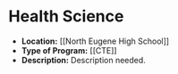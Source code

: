 # Health Science
- **Location:** [[North Eugene High School]]
- **Type of Program:** [[CTE]]
- **Description:** Description needed.
